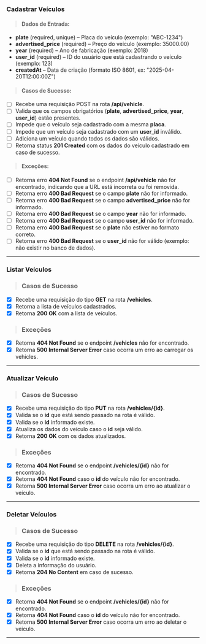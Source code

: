 ### Cadastrar Veículos

> #### Dados de Entrada:
* **plate** (required, unique) – Placa do veículo (exemplo: "ABC-1234")
* **advertised_price** (required) – Preço do veículo (exemplo: 35000.00)
* **year** (required) – Ano de fabricação (exemplo: 2018)
* **user_id** (required) – ID do usuário que está cadastrando o veículo (exemplo: 123)
* **createdAt** – Data de criação (formato ISO 8601, ex: "2025-04-20T12:00:00Z")

> #### Casos de Sucesso:
* [ ] Recebe uma requisição POST na rota **/api/vehicle**.
* [ ] Valida que os campos obrigatórios (**plate**, **advertised_price**, **year**, **user_id**) estão presentes.
* [ ] Impede que o veículo seja cadastrado com a mesma **placa**.
* [ ] Impede que um veículo seja cadastrado com um **user_id** inválido.
* [ ] Adiciona um veículo quando todos os dados são válidos.
* [ ] Retorna status **201 Created** com os dados do veículo cadastrado em caso de sucesso.

> #### Exceções:
* [ ] Retorna erro **404 Not Found** se o endpoint **/api/vehicle** não for encontrado, indicando que a URL está incorreta ou foi removida.
* [ ] Retorna erro **400 Bad Request** se o campo **plate** não for informado.
* [ ] Retorna erro **400 Bad Request** se o campo **advertised_price** não for informado.
* [ ] Retorna erro **400 Bad Request** se o campo **year** não for informado.
* [ ] Retorna erro **400 Bad Request** se o campo **user_id** não for informado.
* [ ] Retorna erro **400 Bad Request** se o **plate** não estiver no formato correto.
* [ ] Retorna erro **400 Bad Request** se o **user_id** não for válido (exemplo: não existir no banco de dados).

---


### Listar Veículos

> ### Casos de Sucesso
* [X] Recebe uma requisição do tipo **GET** na rota **/vehicles**.
* [X] Retorna a lista de veículos cadastrados.
* [X] Retorna **200 OK** com a lista de veículos.

> ### Exceções
* [X] Retorna **404 Not Found** se o endpoint **/vehicles** não for encontrado.
* [X] Retorna **500 Internal Server Error** caso ocorra um erro ao carregar os vehicles.

---

### Atualizar Veículo

> ### Casos de Sucesso
* [X] Recebe uma requisição do tipo **PUT** na rota **/vehicles/{id}**.
* [X] Valida se o **id** que está sendo passado na rota é válido.
* [X] Valida se o **id** informado existe.
* [X] Atualiza os dados do veículo caso o **id** seja válido.
* [X] Retorna **200 OK** com os dados atualizados.

> ### Exceções
* [X] Retorna **404 Not Found** se o endpoint **/vehicles/{id}** não for encontrado.
* [X] Retorna **404 Not Found** caso o **id** do veículo não for encontrado.
* [X] Retorna **500 Internal Server Error** caso ocorra um erro ao atualizar o veículo.

---

### Deletar Veículos

> ### Casos de Sucesso
* [X] Recebe uma requisição do tipo **DELETE** na rota **/vehicles/{id}**.
* [X] Valida se o **id** que está sendo passado na rota é válido.
* [X] Valida se o **id** informado existe.
* [X] Deleta a informação do usuário.
* [X] Retorna **204 No Content** em caso de sucesso.

> ### Exceções
* [X] Retorna **404 Not Found** se o endpoint **/vehicles/{id}** não for encontrado.
* [X] Retorna **404 Not Found** caso o **id** do veículo não for encontrado.
* [X] Retorna **500 Internal Server Error** caso ocorra um erro ao deletar o veiculo.

---